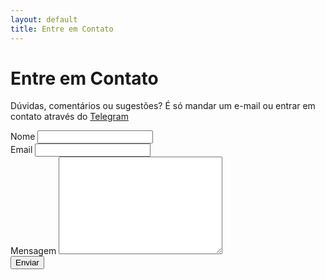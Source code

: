 ```yaml
---
layout: default
title: Entre em Contato
---
```


<div id="contact">
  <h1 class="pageTitle">Entre em Contato</h1>
  <div class="contactContent">
    <p>Dúvidas, comentários ou sugestões? É só mandar um e-mail ou entrar em contato através do <a href="https://t.me/Fafoso">Telegram</a></p>
<!--
    <p class="intro">This is an example Contact page. If you want to make changes then do so in the <code>contact.html</code> file.</p>
    <p>The form is provided by <a href="http://formspree.io/">Formspree.</a> Follow the directions on their site to set up the form for use.</p>
    <p>If you have questions about the theme feel free to <a href="mailto:brimaidesigns@gmail.com">email me</a> or create an issue on <a href="https://github.com/brianmaierjr/long-haul">GitHub</a>. Enjoy!</p>
-->
  </div>
  <form action="https://formspree.io/xbjrwrvd" method="POST">
    <label for="name">Nome</label>
    <input type="text" id="name" name="name" class="full-width"><br>
    <label for="email">Email</label>
    <input type="email" id="email" name="_replyto" class="full-width"><br>
    <label for="message">Mensagem</label>
    <textarea name="message" id="message" cols="30" rows="10" class="full-width"></textarea><br>
    <input type="submit" value="Enviar" class="button">
  </form>
</div>

